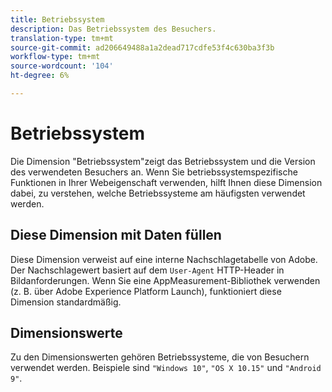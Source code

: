 ```yaml
---
title: Betriebssystem
description: Das Betriebssystem des Besuchers.
translation-type: tm+mt
source-git-commit: ad206649488a1a2dead717cdfe53f4c630ba3f3b
workflow-type: tm+mt
source-wordcount: '104'
ht-degree: 6%

---
```



# Betriebssystem

Die Dimension &quot;Betriebssystem&quot;zeigt das Betriebssystem und die Version des verwendeten Besuchers an. Wenn Sie betriebssystemspezifische Funktionen in Ihrer Webeigenschaft verwenden, hilft Ihnen diese Dimension dabei, zu verstehen, welche Betriebssysteme am häufigsten verwendet werden.

## Diese Dimension mit Daten füllen

Diese Dimension verweist auf eine interne Nachschlagetabelle von Adobe. Der Nachschlagewert basiert auf dem `User-Agent` HTTP-Header in Bildanforderungen. Wenn Sie eine AppMeasurement-Bibliothek verwenden (z. B. über Adobe Experience Platform Launch), funktioniert diese Dimension standardmäßig.

## Dimensionswerte

Zu den Dimensionswerten gehören Betriebssysteme, die von Besuchern verwendet werden. Beispiele sind `"Windows 10"`, `"OS X 10.15"` und `"Android 9"`.
